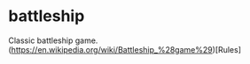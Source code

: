 battleship
==========

Classic battleship game.
(https://en.wikipedia.org/wiki/Battleship_%28game%29)[Rules]
